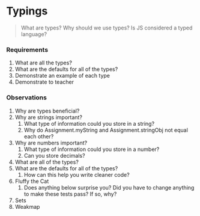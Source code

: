 # Typings

> What are types? Why should we use types? Is JS considered a typed language?

### Requirements

1. What are all the types?
2. What are the defaults for all of the types?
3. Demonstrate an example of each type
4. Demonstrate to teacher


### Observations

1. Why are types beneficial?
2. Why are strings important?
    1. What type of information could you store in a string?
    2. Why do Assignment.myString and Assignment.stringObj not equal each other?
3. Why are numbers important?
    1. What type of information could you store in a number?
    2. Can you store decimals?
4. What are all of the types?
5. What are the defaults for all of the types?
    1. How can this help you write cleaner code?
6. Fluffy the Cat
    1.  Does anything below surprise you? Did you have to change anything to make these tests pass? If so, why?
7. Sets
8. Weakmap
